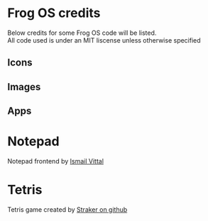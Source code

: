 # Frog OS credits
Below credits for some Frog OS code will be listed.
<br>
All code used is under an MIT liscense unless otherwise specified
## Icons

## Images

## Apps

# Notepad 
Notepad frontend by [Ismail Vittal](https://codepen.io/ismailvtl)

# Tetris
Tetris game created by [Straker on github](https://gist.github.com/straker)